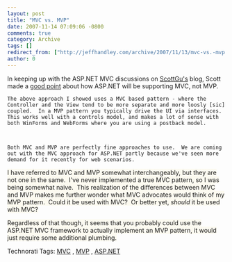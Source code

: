 ```yaml
---
layout: post
title: "MVC vs. MVP"
date: 2007-11-14 07:09:06 -0800
comments: true
category: Archive
tags: []
redirect_from: ["http://jeffhandley.com/archive/2007/11/13/mvc-vs.-mvp.aspx"].aspx
author: 0
---
```

<!-- more -->
<p>In keeping up with the ASP.NET MVC discussions on <a href="http://weblogs.asp.net/scottgu" target="_blank">ScottGu's</a> blog, Scott made a <a href="http://weblogs.asp.net/scottgu/archive/2007/11/13/asp-net-mvc-framework-part-1.aspx#5132370" target="_blank">good point</a> about how ASP.NET will be supporting MVC, not MVP.</p>  <p><code>The above approach I showed uses a MVC based pattern - where the Controller and the View tend to be more separate and more loosly [sic] coupled.  In a MVP pattern you typically drive the UI via interfaces.  This works well with a controls model, and makes a lot of sense with both WinForms and WebForms where you are using a postback model.</p>    <p>Both MVC and MVP are perfectly fine approaches to use.  We are coming out with the MVC approach for ASP.NET partly because we've seen more demand for it recently for web scenarios.</code></p>  <p><font style="background-color: #fcfaf0">I have referred to MVC and MVP somewhat interchangeably, but they are not one in the same.  I've never implemented a true MVC pattern, so I was being somewhat naive.  This realization of the differences between MVC and MVP makes me further wonder what MVC advocates would think of my MVP pattern.  Could it be used with MVC?  Or better yet, <em>should</em> it be used with MVC?</font></p>  <p><font style="background-color: #fcfaf0">Regardless of that though, it seems that you probably could use the ASP.NET MVC framework to actually implement an MVP pattern, it would just require some additional plumbing.</font></p>  <div class="wlWriterSmartContent" id="scid:0767317B-992E-4b12-91E0-4F059A8CECA8:6c80a4d2-d574-4962-b308-f6a8ddb35605" style="padding-right: 0px; display: inline; padding-left: 0px; padding-bottom: 0px; margin: 0px; padding-top: 0px">Technorati Tags:  		<a href="http://technorati.com/tags/MVC" rel="tag">MVC</a> 		,  		<a href="http://technorati.com/tags/MVP" rel="tag">MVP</a> 		,  		<a href="http://technorati.com/tags/ASP.NET" rel="tag">ASP.NET</a> 		</div>

